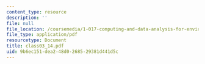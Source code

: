 ```yaml
---
content_type: resource
description: ''
file: null
file_location: /coursemedia/1-017-computing-and-data-analysis-for-environmental-applications-fall-2003/9b6ec151dea248d0268529381d441d5c_class03_14.pdf
file_type: application/pdf
resourcetype: Document
title: class03_14.pdf
uid: 9b6ec151-dea2-48d0-2685-29381d441d5c
---
```

